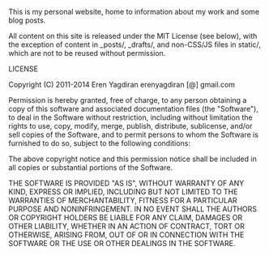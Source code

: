 This is my personal website, home to information about my work and some blog posts.

All content on this site is released under the MIT License (see below), with the exception of content in _posts/, _drafts/, and non-CSS/JS files in static/, which are not to be reused without permission.

LICENSE

Copyright (C) 2011-2014 Eren Yagdiran erenyagdiran [@] gmail.com

Permission is hereby granted, free of charge, to any person obtaining a copy of this software and associated documentation files (the "Software"), to deal in the Software without restriction, including without limitation the rights to use, copy, modify, merge, publish, distribute, sublicense, and/or sell copies of the Software, and to permit persons to whom the Software is furnished to do so, subject to the following conditions:

The above copyright notice and this permission notice shall be included in all copies or substantial portions of the Software.

THE SOFTWARE IS PROVIDED "AS IS", WITHOUT WARRANTY OF ANY KIND, EXPRESS OR IMPLIED, INCLUDING BUT NOT LIMITED TO THE WARRANTIES OF MERCHANTABILITY, FITNESS FOR A PARTICULAR PURPOSE AND NONINFRINGEMENT. IN NO EVENT SHALL THE AUTHORS OR COPYRIGHT HOLDERS BE LIABLE FOR ANY CLAIM, DAMAGES OR OTHER LIABILITY, WHETHER IN AN ACTION OF CONTRACT, TORT OR OTHERWISE, ARISING FROM, OUT OF OR IN CONNECTION WITH THE SOFTWARE OR THE USE OR OTHER DEALINGS IN THE SOFTWARE.
